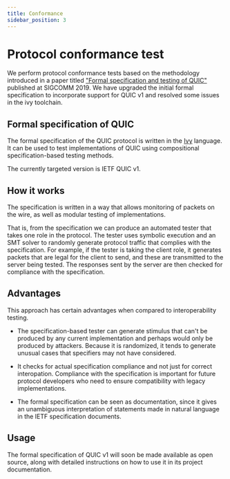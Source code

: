 ```yaml
---
title: Conformance
sidebar_position: 3
---
```


# Protocol conformance test

We perform protocol conformance tests based on the methodology introduced in a paper titled ["Formal specification and testing of QUIC"](https://dl.acm.org/doi/10.1145/3341302.3342087) published at SIGCOMM 2019. We have upgraded the initial formal specification to incorporate support for QUIC v1 and resolved some issues in the ivy toolchain.


## Formal specification of QUIC

The formal specification of the QUIC protocol is written in the [Ivy](http://microsoft.github.io/ivy/) language. It can be used to test implementations of QUIC using compositional specification-based testing methods.

The currently targeted version is IETF QUIC v1.


## How it works

The specification is written in a way that allows monitoring of packets on the wire, as well as modular testing of implementations.

That is, from the specification we can produce an automated tester that takes one role in the protocol. The tester uses symbolic execution and an SMT solver to randomly generate protocol traffic that complies with the specification. For example, if the tester is taking the client role, it generates packets that are legal for the client to send, and these are transmitted to the server being tested. The responses sent by the server are then checked for compliance with the specification.


## Advantages

This approach has certain advantages when compared to interoperability testing.

* The specification-based tester can generate stimulus that can't be produced by any current implementation and perhaps would only be produced by attackers. Because it is randomized, it tends to generate unusual cases that specifiers may not have considered.

* It checks for actual specification compliance and not just for correct interopation. Compliance with the specification is important for future protocol developers who need to ensure compatibility with legacy implementations.

* The formal specification can be seen as documentation, since it gives an unambiguous interpretation of statements made in natural language in the IETF specification documents.


## Usage

The formal specification of QUIC v1 will soon be made available as open source, along with detailed instructions on how to use it in its project documentation. 

